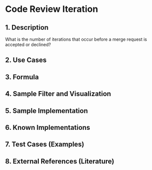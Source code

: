 # Code Review Iteration

## 1. Description
What is the number of iterations that occur before a merge request is accepted or declined?

## 2. Use Cases

## 3. Formula

## 4. Sample Filter and Visualization

## 5. Sample Implementation

## 6. Known Implementations

## 7. Test Cases (Examples)

## 8. External References (Literature)
